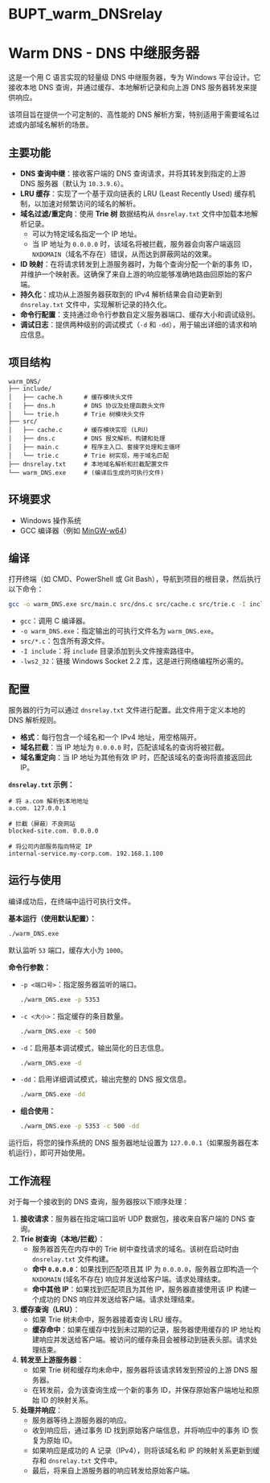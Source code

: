 # BUPT_warm_DNSrelay
# Warm DNS - DNS 中继服务器

这是一个用 C 语言实现的轻量级 DNS 中继服务器，专为 Windows 平台设计。它接收本地 DNS 查询，并通过缓存、本地解析记录和向上游 DNS 服务器转发来提供响应。

该项目旨在提供一个可定制的、高性能的 DNS 解析方案，特别适用于需要域名过滤或内部域名解析的场景。

## 主要功能

- **DNS 查询中继**：接收客户端的 DNS 查询请求，并将其转发到指定的上游 DNS 服务器（默认为 `10.3.9.6`）。
- **LRU 缓存**：实现了一个基于双向链表的 LRU (Least Recently Used) 缓存机制，以加速对频繁访问的域名的解析。
- **域名过滤/重定向**：使用 **Trie 树** 数据结构从 `dnsrelay.txt` 文件中加载本地解析记录。
    - 可以为特定域名指定一个 IP 地址。
    - 当 IP 地址为 `0.0.0.0` 时，该域名将被拦截，服务器会向客户端返回 `NXDOMAIN`（域名不存在）错误，从而达到屏蔽网站的效果。
- **ID 映射**：在将请求转发到上游服务器时，为每个查询分配一个新的事务 ID，并维护一个映射表。这确保了来自上游的响应能够准确地路由回原始的客户端。
- **持久化**：成功从上游服务器获取到的 IPv4 解析结果会自动更新到 `dnsrelay.txt` 文件中，实现解析记录的持久化。
- **命令行配置**：支持通过命令行参数自定义服务器端口、缓存大小和调试级别。
- **调试日志**：提供两种级别的调试模式（`-d` 和 `-dd`），用于输出详细的请求和响应信息。

## 项目结构

```text
warm_DNS/
├── include/
│   ├── cache.h      # 缓存模块头文件
│   ├── dns.h        # DNS 协议及处理函数头文件
│   └── trie.h       # Trie 树模块头文件
├── src/
│   ├── cache.c      # 缓存模块实现 (LRU)
│   ├── dns.c        # DNS 报文解析、构建和处理
│   ├── main.c       # 程序主入口、套接字处理和主循环
│   └── trie.c       # Trie 树实现，用于域名匹配
├── dnsrelay.txt     # 本地域名解析和拦截配置文件
└── warm_DNS.exe     # (编译后生成的可执行文件)
```

## 环境要求

- Windows 操作系统
- GCC 编译器（例如 [MinGW-w64](https://www.mingw-w64.org/)）

## 编译

打开终端（如 CMD、PowerShell 或 Git Bash），导航到项目的根目录，然后执行以下命令：

```bash
gcc -o warm_DNS.exe src/main.c src/dns.c src/cache.c src/trie.c -I include -lws2_32
```

- `gcc`：调用 C 编译器。
- `-o warm_DNS.exe`：指定输出的可执行文件名为 `warm_DNS.exe`。
- `src/*.c`：包含所有源文件。
- `-I include`：将 `include` 目录添加到头文件搜索路径中。
- `-lws2_32`：链接 Windows Socket 2.2 库，这是进行网络编程所必需的。

## 配置

服务器的行为可以通过 `dnsrelay.txt` 文件进行配置。此文件用于定义本地的 DNS 解析规则。

- **格式**：每行包含一个域名和一个 IPv4 地址，用空格隔开。
- **域名拦截**：当 IP 地址为 `0.0.0.0` 时，匹配该域名的查询将被拦截。
- **域名重定向**：当 IP 地址为其他有效 IP 时，匹配该域名的查询将直接返回此 IP。

**`dnsrelay.txt` 示例：**

```text
# 将 a.com 解析到本地地址
a.com. 127.0.0.1

# 拦截（屏蔽）不良网站
blocked-site.com. 0.0.0.0

# 将公司内部服务指向特定 IP
internal-service.my-corp.com. 192.168.1.100
```

## 运行与使用

编译成功后，在终端中运行可执行文件。

**基本运行（使用默认配置）：**

```bash
./warm_DNS.exe
```

默认监听 `53` 端口，缓存大小为 `1000`。

**命令行参数：**

- `-p <端口号>`：指定服务器监听的端口。
    ```bash
    ./warm_DNS.exe -p 5353
    ```
- `-c <大小>`：指定缓存的条目数量。
    ```bash
    ./warm_DNS.exe -c 500
    ```
- `-d`：启用基本调试模式，输出简化的日志信息。
    ```bash
    ./warm_DNS.exe -d
    ```
- `-dd`：启用详细调试模式，输出完整的 DNS 报文信息。
    ```bash
    ./warm_DNS.exe -dd
    ```
- **组合使用：**
    ```bash
    ./warm_DNS.exe -p 5353 -c 500 -dd
    ```

运行后，将您的操作系统的 DNS 服务器地址设置为 `127.0.0.1`（如果服务器在本机运行），即可开始使用。

## 工作流程

对于每一个接收到的 DNS 查询，服务器按以下顺序处理：

1. **接收请求**：服务器在指定端口监听 UDP 数据包，接收来自客户端的 DNS 查询。
2. **Trie 树查询（本地/拦截）**：
    - 服务器首先在内存中的 Trie 树中查找请求的域名。该树在启动时由 `dnsrelay.txt` 文件构建。
    - **命中 `0.0.0.0`**：如果找到匹配项且其 IP 为 `0.0.0.0`，服务器立即构造一个 `NXDOMAIN` (域名不存在) 响应并发送给客户端。请求处理结束。
    - **命中其他 IP**：如果找到匹配项且为其他 IP，服务器直接使用该 IP 构建一个成功的 DNS 响应并发送给客户端。请求处理结束。
3. **缓存查询（LRU）**：
    - 如果 Trie 树未命中，服务器接着查询 LRU 缓存。
    - **缓存命中**：如果在缓存中找到未过期的记录，服务器使用缓存的 IP 地址构建响应并发送给客户端。被访问的缓存条目会被移动到链表头部。请求处理结束。
4. **转发至上游服务器**：
    - 如果 Trie 树和缓存均未命中，服务器将该请求转发到预设的上游 DNS 服务器。
    - 在转发前，会为该查询生成一个新的事务 ID，并保存原始客户端地址和原始 ID 的映射关系。
5. **处理并响应**：
    - 服务器等待上游服务器的响应。
    - 收到响应后，通过事务 ID 找到原始客户端信息，并将响应中的事务 ID 恢复为原始 ID。
    - 如果响应是成功的 A 记录（IPv4），则将该域名和 IP 的映射关系更新到缓存和 `dnsrelay.txt` 文件中。
    - 最后，将来自上游服务器的响应转发给原始客户端。
